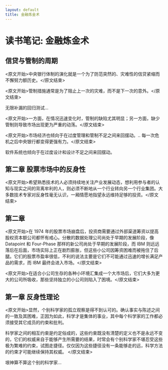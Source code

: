 ```yaml
---
layout: default
title: 金融炼金术
---
```


# 读书笔记: 金融炼金术


## 信贷与管制的周期

<原文开始>中央银行体制的演化就是一个为了防范突然的、灾难性的信贷紧缩而不懈努力额历史。</原文结束>

<原文开始>管制措施通常是为了阻止上一次的灾难，而不是下一次的意外。</原文结束>

无限补漏的回归测试...

<原文开始>一方面，在情况迅速变化时，管制的缺陷尤其明显；另一方面，缺少管制则导致市场出现更为严重的动荡。</原文结束>

<原文开始>市场经济也倾向于在过度管理和管制不足之间来回摆动。.. 每一次危机之后中央银行都变得更强有力。</原文结束>

软件系统也倾向于在过度设计和设计不足之间来回摆动。


## 第二章 股票市场中的反身性

<原文开始>希望熟悉技术的人必须持续地关注产业发展动态，想利用参与者的认知与现实之间的背离牟利的人，则必须不断地从一个行业转向另一个行业集团。大多数技术专家对反身性毫无认识，一厢情愿地指望永远维持足够的投资。</原文结束>
## 第二章

<原文开始>在 1974 年的股票市场崩盘后，投资商需要通过外部渠道筹资以提高股权资本额公司都怀有戒心。分散的数据处理公司尚处于早期的发展阶段，像 Datapoint 和 Four-Phase 那样的新公司尚处于早期的发展阶段，而 IBM 则远远落后在后面，市场实际上正在剧烈膨胀，但这些小公司因筹资困难而被拖住了后腿。它们的股票市盈率很低，不利的说法主要是它们不可能通过迅速的增长满足产品的需求，而 IBM 最终会进入市场。</原文结束>

<原文开始>在适合小公司生存的各种小环境汇集成一个大市场后，它们大多为更大的公司所吸收，那些坚持独立的小公司则陷入了困境。</原文结束>
## 第一章 反身性理论

<原文开始>显然，个别科学家的孤立观察是得不到认可的。确认事实与陈述之间的一致及其困难，正因为如此，科学才是集体的事业，其中每个科学家的工作都必须接受其它成员的约束和批判。

科学家之间的相互约束是约定俗成的，这些约束既没有清楚的定义也不是永远不变的，它们的权威来自于能够产生所需要的结果，时常会有个别科学家不堪忍受这些极为繁难的约束，试图走捷径。仅仅因为这些捷径没有一条能够走的远，科学方法的约束才可能继续保持其权威。
</原文结束>

垠神算不算这个别的科学家...